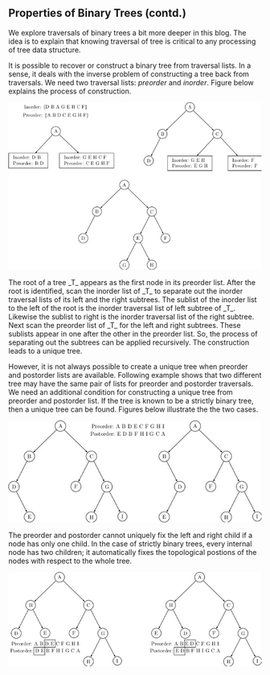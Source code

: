 ## Properties of Binary Trees (contd.)

We explore traversals of binary trees a bit more deeper in this blog. The 
idea is to explain that knowing traversal of tree is critical to any
processing of tree data structure.  

It is possible to recover or construct a binary tree from traversal lists. 
In a sense, it deals with the inverse problem of constructing a tree
back from traversals. We need two traversal lists: _preorder_ and _inorder_. 
Figure below explains the process of construction. 
<p align="center">
<img src="../images/examplePreIn.jpg">
</p>
The root of a tree _T_ appears as the first node in its preorder list. After 
the root is identified, scan the inorder list of _T_ to separate out the
inorder traversal lists of its left and the right subtrees. The sublist of 
the inorder list to the left of the root is the inorder traversal list of 
left subtree of _T_. Likewise the sublist to right is the inorder traversal
list of the right subtree. Next scan the preorder list of _T_ for the left
and right subtrees. These sublists appear in one after the other in the 
preorder list. So, the process of separating out the subtrees can be applied
recursively. The construction leads to a unique tree.

However, it is not always possible to create a unique tree when preorder 
and postorder lists are available. Following example shows that two
different tree may have the same pair of lists for preorder and postorder 
traversals. We need an additional condition for constructing a unique tree
from preorder and postorder list. If the tree is known to be a strictly 
binary tree, then a unique tree can be found. Figures below illustrate the
the two cases.
<p align="center">
<img src="../images/examplePrePost.jpg">
</p>
The preorder and postorder cannot uniquely fix the left and right child if
a node has only one child. In the case of strictly binary trees, every internal 
node has two children; it automatically fixes the topological postions of 
the nodes with respect to the whole tree. 
<p align="center">
<img src="../images/examplePrePost2.jpg">
</p>

